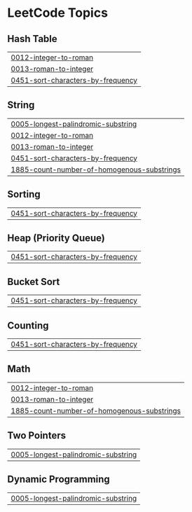 

<!---LeetCode Topics Start-->
# LeetCode Topics
## Hash Table
|  |
| ------- |
| [0012-integer-to-roman](https://github.com/solomon-2105/Leetcode-problems/tree/master/0012-integer-to-roman) |
| [0013-roman-to-integer](https://github.com/solomon-2105/Leetcode-problems/tree/master/0013-roman-to-integer) |
| [0451-sort-characters-by-frequency](https://github.com/solomon-2105/Leetcode-problems/tree/master/0451-sort-characters-by-frequency) |
## String
|  |
| ------- |
| [0005-longest-palindromic-substring](https://github.com/solomon-2105/Leetcode-problems/tree/master/0005-longest-palindromic-substring) |
| [0012-integer-to-roman](https://github.com/solomon-2105/Leetcode-problems/tree/master/0012-integer-to-roman) |
| [0013-roman-to-integer](https://github.com/solomon-2105/Leetcode-problems/tree/master/0013-roman-to-integer) |
| [0451-sort-characters-by-frequency](https://github.com/solomon-2105/Leetcode-problems/tree/master/0451-sort-characters-by-frequency) |
| [1885-count-number-of-homogenous-substrings](https://github.com/solomon-2105/Leetcode-problems/tree/master/1885-count-number-of-homogenous-substrings) |
## Sorting
|  |
| ------- |
| [0451-sort-characters-by-frequency](https://github.com/solomon-2105/Leetcode-problems/tree/master/0451-sort-characters-by-frequency) |
## Heap (Priority Queue)
|  |
| ------- |
| [0451-sort-characters-by-frequency](https://github.com/solomon-2105/Leetcode-problems/tree/master/0451-sort-characters-by-frequency) |
## Bucket Sort
|  |
| ------- |
| [0451-sort-characters-by-frequency](https://github.com/solomon-2105/Leetcode-problems/tree/master/0451-sort-characters-by-frequency) |
## Counting
|  |
| ------- |
| [0451-sort-characters-by-frequency](https://github.com/solomon-2105/Leetcode-problems/tree/master/0451-sort-characters-by-frequency) |
## Math
|  |
| ------- |
| [0012-integer-to-roman](https://github.com/solomon-2105/Leetcode-problems/tree/master/0012-integer-to-roman) |
| [0013-roman-to-integer](https://github.com/solomon-2105/Leetcode-problems/tree/master/0013-roman-to-integer) |
| [1885-count-number-of-homogenous-substrings](https://github.com/solomon-2105/Leetcode-problems/tree/master/1885-count-number-of-homogenous-substrings) |
## Two Pointers
|  |
| ------- |
| [0005-longest-palindromic-substring](https://github.com/solomon-2105/Leetcode-problems/tree/master/0005-longest-palindromic-substring) |
## Dynamic Programming
|  |
| ------- |
| [0005-longest-palindromic-substring](https://github.com/solomon-2105/Leetcode-problems/tree/master/0005-longest-palindromic-substring) |
<!---LeetCode Topics End-->